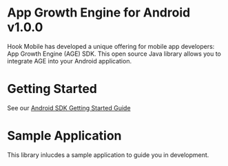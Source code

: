 # App Growth Engine for Android v1.0.0

Hook Mobile has developed a unique offering for mobile app developers: App Growth Engine (AGE) SDK.
This open source Java library allows you to integrate AGE into your Android application.


# Getting Started

See our <a href="http://hookmobile.com/android-tutorial.html">Android SDK Getting Started Guide</a>


# Sample Application

This library inlucdes a sample application to guide you in development.


